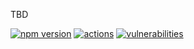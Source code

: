 TBD

[![npm version](https://badgen.net/npm/v/wabble)](https://www.npmjs.com/package/wabble)
[![actions](https://github.com/imcotton/wabble/workflows/Check/badge.svg)](https://github.com/imcotton/wabble/actions)
[![vulnerabilities](https://snyk.io/test/npm/wabble/badge.svg)](https://snyk.io/test/npm/wabble) 

